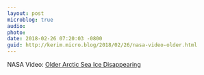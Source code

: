 ```yaml
---
layout: post
microblog: true
audio: 
photo: 
date: 2018-02-26 07:20:03 -0800
guid: http://kerim.micro.blog/2018/02/26/nasa-video-older.html
---
```

NASA Video: [Older Arctic Sea Ice Disappearing](https://youtu.be/Vj1G9gqhkYA)
